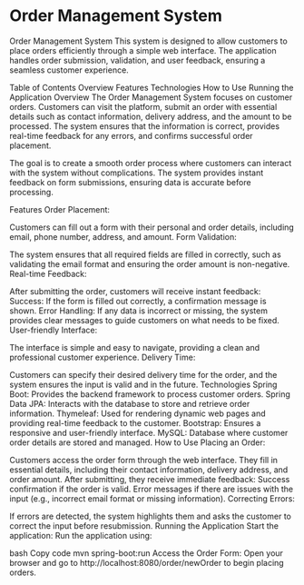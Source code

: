 # Order Management System

Order Management System
This system is designed to allow customers to place orders efficiently through a simple web interface. The application handles order submission, validation, and user feedback, ensuring a seamless customer experience.

Table of Contents
Overview
Features
Technologies
How to Use
Running the Application
Overview
The Order Management System focuses on customer orders. Customers can visit the platform, submit an order with essential details such as contact information, delivery address, and the amount to be processed. The system ensures that the information is correct, provides real-time feedback for any errors, and confirms successful order placement.

The goal is to create a smooth order process where customers can interact with the system without complications. The system provides instant feedback on form submissions, ensuring data is accurate before processing.

Features
Order Placement:

Customers can fill out a form with their personal and order details, including email, phone number, address, and amount.
Form Validation:

The system ensures that all required fields are filled in correctly, such as validating the email format and ensuring the order amount is non-negative.
Real-time Feedback:

After submitting the order, customers will receive instant feedback:
Success: If the form is filled out correctly, a confirmation message is shown.
Error Handling: If any data is incorrect or missing, the system provides clear messages to guide customers on what needs to be fixed.
User-friendly Interface:

The interface is simple and easy to navigate, providing a clean and professional customer experience.
Delivery Time:

Customers can specify their desired delivery time for the order, and the system ensures the input is valid and in the future.
Technologies
Spring Boot: Provides the backend framework to process customer orders.
Spring Data JPA: Interacts with the database to store and retrieve order information.
Thymeleaf: Used for rendering dynamic web pages and providing real-time feedback to the customer.
Bootstrap: Ensures a responsive and user-friendly interface.
MySQL: Database where customer order details are stored and managed.
How to Use
Placing an Order:

Customers access the order form through the web interface.
They fill in essential details, including their contact information, delivery address, and order amount.
After submitting, they receive immediate feedback:
Success confirmation if the order is valid.
Error messages if there are issues with the input (e.g., incorrect email format or missing information).
Correcting Errors:

If errors are detected, the system highlights them and asks the customer to correct the input before resubmission.
Running the Application
Start the application: Run the application using:

bash
Copy code
mvn spring-boot:run
Access the Order Form: Open your browser and go to http://localhost:8080/order/newOrder to begin placing orders.
